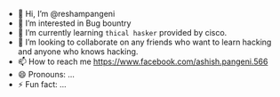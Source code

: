 - 👋 Hi, I’m @reshampangeni
- 👀 I’m interested in Bug bountry
- 🌱 I’m currently learning `thical hasker` provided by cisco.
- 💞️ I’m looking to collaborate on any friends who want to learn hacking and anyone who knows hacking.
- 📫 How to reach me https://www.facebook.com/ashish.pangeni.566
- 😄 Pronouns: ...
- ⚡ Fun fact: ...

<!---
reshampangeni/reshampangeni is a ✨ special ✨ repository because its `README.md` (this file) appears on your GitHub profile.
You can click the Preview link to take a look at your changes.
--->
